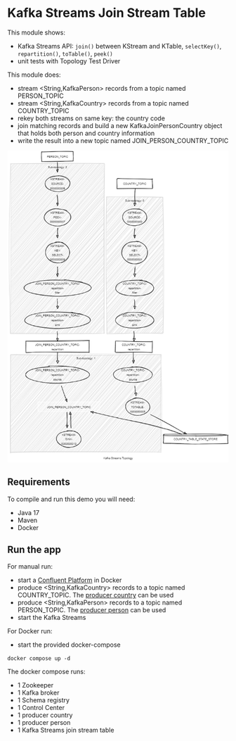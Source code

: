# Kafka Streams Join Stream Table

This module shows:
- Kafka Streams API: `join()` between KStream and KTable, `selectKey()`, `repartition()`, `toTable()`, `peek()`
- unit tests with Topology Test Driver

This module does:
- stream <String,KafkaPerson> records from a topic named PERSON_TOPIC
- stream <String,KafkaCountry> records from a topic named COUNTRY_TOPIC
- rekey both streams on same key: the country code
- join matching records and build a new KafkaJoinPersonCountry object that holds both person and country information
- write the result into a new topic named JOIN_PERSON_COUNTRY_TOPIC

![topology.png](topology.png)

## Requirements

To compile and run this demo you will need:
- Java 17
- Maven
- Docker

## Run the app

For manual run:
- start a [Confluent Platform](https://docs.confluent.io/platform/current/quickstart/ce-docker-quickstart.html#step-1-download-and-start-cp) in Docker
- produce <String,KafkaCountry> records to a topic named COUNTRY_TOPIC. The [producer country](../specific-producers/kafka-streams-producer-country) can be used
- produce <String,KafkaPerson> records to a topic named PERSON_TOPIC. The [producer person](../specific-producers/kafka-streams-producer-person) can be used
- start the Kafka Streams

For Docker run:
- start the provided docker-compose 

```
docker compose up -d
```

The docker compose runs:
- 1 Zookeeper
- 1 Kafka broker
- 1 Schema registry
- 1 Control Center
- 1 producer country
- 1 producer person
- 1 Kafka Streams join stream table
